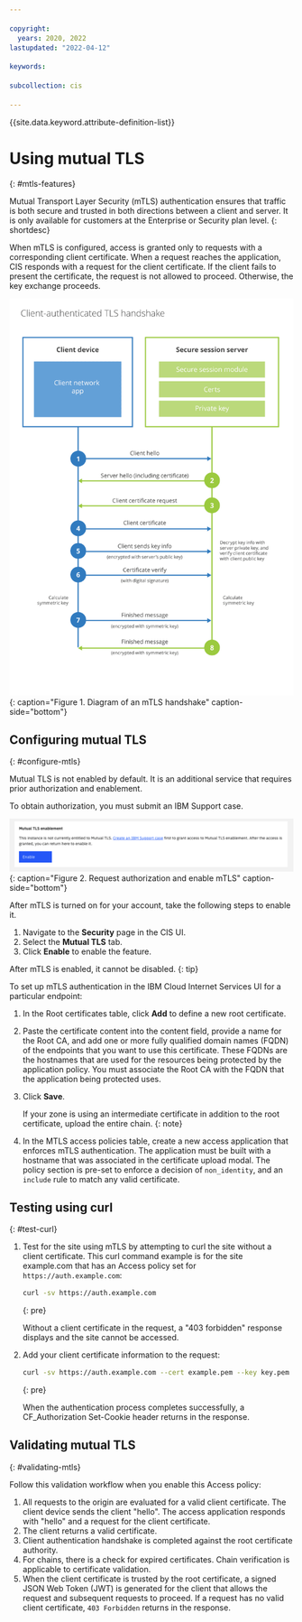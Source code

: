 ```yaml
---

copyright:
  years: 2020, 2022
lastupdated: "2022-04-12"

keywords:

subcollection: cis

---
```


{{site.data.keyword.attribute-definition-list}}

# Using mutual TLS
{: #mtls-features}

Mutual Transport Layer Security (mTLS) authentication ensures that traffic is both secure and trusted in both directions between a client and server. It is only available for customers at the Enterprise or Security plan level.
{: shortdesc}

When mTLS is configured, access is granted only to requests with a corresponding client certificate. When a request reaches the application, CIS responds with a request for the client certificate. If the client fails to present the certificate, the request is not allowed to proceed. Otherwise, the key exchange proceeds. 

![Diagram of mTLS handshake](images/mtls-handshake.png "Diagram of mTLS handshake"){: caption="Figure 1. Diagram of an mTLS handshake" caption-side="bottom"}

## Configuring mutual TLS
{: #configure-mtls}

Mutual TLS is not enabled by default. It is an additional service that requires prior authorization and enablement.

To obtain authorization, you must submit an IBM Support case. 

![Request authorization and enable mTLS](images/enable-mtls.png "Enable mTLS tile"){: caption="Figure 2. Request authorization and enable mTLS" caption-side="bottom"}


After mTLS is turned on for your account, take the following steps to enable it.
1. Navigate to the **Security** page in the CIS UI.
1. Select the **Mutual TLS** tab.
1. Click **Enable** to enable the feature.

After mTLS is enabled, it cannot be disabled.
{: tip}

To set up mTLS authentication in the IBM Cloud Internet Services UI for a particular endpoint: 
1. In the Root certificates table, click **Add** to define a new root certificate. 
1. Paste the certificate content into the content field, provide a name for the Root CA, and add one or more fully qualified domain names (FQDN) of the endpoints that you want to use this certificate.
   These FQDNs are the hostnames that are used for the resources being protected by the application policy. You must associate the Root CA with the FQDN that the application being protected uses.
1. Click **Save**.

   If your zone is using an intermediate certificate in addition to the root certificate, upload the entire chain.
   {: note}
   
1. In the MTLS access policies table, create a new access application that enforces mTLS authentication. The application must be built with a hostname that was associated in the certificate upload modal. The policy section is pre-set to enforce a decision of `non_identity`, and an `include` rule to match any valid certificate.

## Testing using curl
{: #test-curl}

1. Test for the site using mTLS by attempting to curl the site without a client certificate.
   This curl command example is for the site example.com that has an Access policy set for `https://auth.example.com`:
   
   ```bash
   curl -sv https://auth.example.com
   ```
   {: pre}
   
   Without a client certificate in the request, a "403 forbidden" response displays and the site cannot be accessed.
1. Add your client certificate information to the request:

   ```bash
   curl -sv https://auth.example.com --cert example.pem --key key.pem
   ```
   {: pre}
   
   When the authentication process completes successfully, a CF_Authorization Set-Cookie header returns in the response.

## Validating mutual TLS
{: #validating-mtls}

Follow this validation workflow when you enable this Access policy:
1. All requests to the origin are evaluated for a valid client certificate.
   The client device sends the client "hello". The access application responds with "hello" and a request for the client certificate.
1. The client returns a valid certificate.
1. Client authentication handshake is completed against the root certificate authority.
1. For chains, there is a check for expired certificates.
   Chain verification is applicable to certificate validation.
1. When the client certificate is trusted by the root certificate, a signed JSON Web Token (JWT) is generated for the client that allows the request and subsequent requests to proceed.
   If a request has no valid client certificate, `403 Forbidden` returns in the response.
